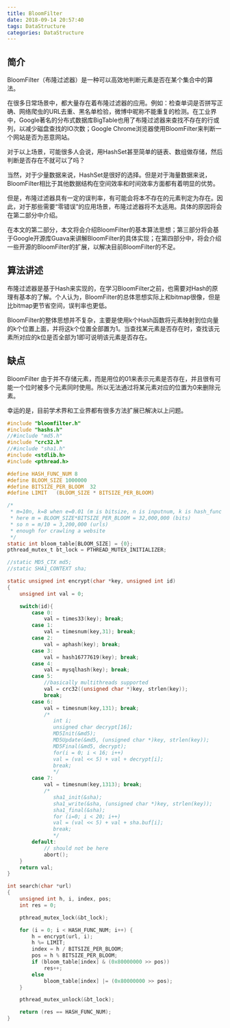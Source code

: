 ```yaml
---
title: BloomFilter
date: 2018-09-14 20:57:40
tags: DataStructure
categories: DataStructure
---
```

## 简介
BloomFilter（布隆过滤器）是一种可以高效地判断元素是否在某个集合中的算法。

在很多日常场景中，都大量存在着布隆过滤器的应用。例如：检查单词是否拼写正确、网络爬虫的URL去重、黑名单检验，微博中昵称不能重复的检测。在工业界中，Google著名的分布式数据库BigTable也用了布隆过滤器来查找不存在的行或列，以减少磁盘查找的IO次数；Google Chrome浏览器使用BloomFilter来判断一个网站是否为恶意网站。

对于以上场景，可能很多人会说，用HashSet甚至简单的链表、数组做存储，然后判断是否存在不就可以了吗？

当然，对于少量数据来说，HashSet是很好的选择。但是对于海量数据来说，BloomFilter相比于其他数据结构在空间效率和时间效率方面都有着明显的优势。

但是，布隆过滤器具有一定的误判率，有可能会将本不存在的元素判定为存在。因此，对于那些需要“零错误”的应用场景，布隆过滤器将不太适用。具体的原因将会在第二部分中介绍。

在本文的第二部分，本文将会介绍BloomFilter的基本算法思想；第三部分将会基于Google开源库Guava来讲解BloomFilter的具体实现；在第四部分中，将会介绍一些开源的BloomFilter的扩展，以解决目前BloomFilter的不足。

## 算法讲述
布隆过滤器是基于Hash来实现的，在学习BloomFilter之前，也需要对Hash的原理有基本的了解。个人认为，BloomFilter的总体思想实际上和bitmap很像，但是比bitmap更节省空间，误判率也更低。

BloomFilter的整体思想并不复杂，主要是使用k个Hash函数将元素映射到位向量的k个位置上面，并将这k个位置全部置为1。当查找某元素是否存在时，查找该元素所对应的k位是否全部为1即可说明该元素是否存在。

## 缺点
BloomFilter 由于并不存储元素，而是用位的01来表示元素是否存在，并且很有可能一个位时被多个元素同时使用。所以无法通过将某元素对应的位置为0来删除元素。

幸运的是，目前学术界和工业界都有很多方法扩展已解决以上问题。

```c
#include "bloomfilter.h"
#include "hashs.h"
//#include "md5.h" 
#include "crc32.h"
//#include "sha1.h"
#include <stdlib.h>
#include <pthread.h>

#define HASH_FUNC_NUM 8
#define BLOOM_SIZE 1000000
#define BITSIZE_PER_BLOOM  32
#define LIMIT   (BLOOM_SIZE * BITSIZE_PER_BLOOM)

/* 
 * m=10n, k=8 when e=0.01 (m is bitsize, n is inputnum, k is hash_func num, e is error rate)
 * here m = BLOOM_SIZE*BITSIZE_PER_BLOOM = 32,000,000 (bits)
 * so n = m/10 = 3,200,000 (urls)
 * enough for crawling a website
 */
static int bloom_table[BLOOM_SIZE] = {0};
pthread_mutex_t bt_lock = PTHREAD_MUTEX_INITIALIZER;

//static MD5_CTX md5;
//static SHA1_CONTEXT sha;  

static unsigned int encrypt(char *key, unsigned int id)
{
    unsigned int val = 0;

    switch(id){
        case 0:
            val = times33(key); break;
        case 1:
            val = timesnum(key,31); break;
        case 2:
            val = aphash(key); break;
        case 3:
            val = hash16777619(key); break;
        case 4:
            val = mysqlhash(key); break;
        case 5:
            //basically multithreads supported
            val = crc32((unsigned char *)key, strlen(key));
            break;
        case 6:
            val = timesnum(key,131); break;
            /*
               int i;
               unsigned char decrypt[16];
               MD5Init(&md5);
               MD5Update(&md5, (unsigned char *)key, strlen(key));
               MD5Final(&md5, decrypt);
               for(i = 0; i < 16; i++)
               val = (val << 5) + val + decrypt[i];
               break;
               */
        case 7:
            val = timesnum(key,1313); break;
            /*
               sha1_init(&sha);  
               sha1_write(&sha, (unsigned char *)key, strlen(key));
               sha1_final(&sha);
               for (i=0; i < 20; i++)  
               val = (val << 5) + val + sha.buf[i];
               break;
               */
        default:
            // should not be here
            abort();
    }
    return val;
}

int search(char *url)
{
    unsigned int h, i, index, pos;
    int res = 0;

    pthread_mutex_lock(&bt_lock);

    for (i = 0; i < HASH_FUNC_NUM; i++) {
        h = encrypt(url, i);
        h %= LIMIT;
        index = h / BITSIZE_PER_BLOOM;
        pos = h % BITSIZE_PER_BLOOM;
        if (bloom_table[index] & (0x80000000 >> pos))
            res++;
        else
            bloom_table[index] |= (0x80000000 >> pos);
    }

    pthread_mutex_unlock(&bt_lock);

    return (res == HASH_FUNC_NUM);
}
             
```
